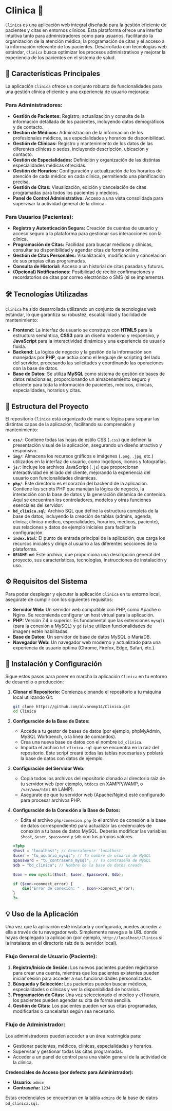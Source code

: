 # Clinica 🏥

`Clinica` es una aplicación web integral diseñada para la gestión eficiente de pacientes y citas en entornos clínicos. Esta plataforma ofrece una interfaz intuitiva tanto para administradores como para usuarios, facilitando la organización de la atención médica, la programación de citas y el acceso a la información relevante de los pacientes. Desarrollada con tecnologías web estándar, `Clinica` busca optimizar los procesos administrativos y mejorar la experiencia de los pacientes en el sistema de salud.




## 🌟 Características Principales

La aplicación `Clinica` ofrece un conjunto robusto de funcionalidades para una gestión clínica eficiente y una experiencia de usuario mejorada:

### Para Administradores:

-   **Gestión de Pacientes:** Registro, actualización y consulta de la información detallada de los pacientes, incluyendo datos demográficos y de contacto.
-   **Gestión de Médicos:** Administración de la información de los profesionales médicos, sus especialidades y horarios de disponibilidad.
-   **Gestión de Clínicas:** Registro y mantenimiento de los datos de las diferentes clínicas o sedes, incluyendo descripción, ubicación y contacto.
-   **Gestión de Especialidades:** Definición y organización de las distintas especialidades médicas ofrecidas.
-   **Gestión de Horarios:** Configuración y actualización de los horarios de atención de cada médico en cada clínica, permitiendo una planificación precisa.
-   **Gestión de Citas:** Visualización, edición y cancelación de citas programadas para todos los pacientes y médicos.
-   **Panel de Control Administrativo:** Acceso a una vista consolidada para supervisar la actividad general de la clínica.

### Para Usuarios (Pacientes):

-   **Registro y Autenticación Segura:** Creación de cuentas de usuario y acceso seguro a la plataforma para gestionar sus interacciones con la clínica.
-   **Programación de Citas:** Facilidad para buscar médicos y clínicas, consultar su disponibilidad y agendar citas de forma online.
-   **Gestión de Citas Personales:** Visualización, modificación y cancelación de sus propias citas programadas.
-   **Consulta de Historial:** Acceso a un historial de citas pasadas y futuras.
-   **(Opcional) Notificaciones:** Posibilidad de recibir confirmaciones y recordatorios de citas por correo electrónico o SMS (si se implementa).




## 🛠️ Tecnologías Utilizadas

`Clinica` ha sido desarrollada utilizando un conjunto de tecnologías web estándar, lo que garantiza su robustez, escalabilidad y facilidad de mantenimiento:

-   **Frontend:** La interfaz de usuario se construye con **HTML5** para la estructura semántica, **CSS3** para un diseño moderno y responsivo, y **JavaScript** para la interactividad dinámica y una experiencia de usuario fluida.
-   **Backend:** La lógica de negocio y la gestión de la información son manejadas por **PHP**, que actúa como el lenguaje de scripting del lado del servidor, procesando las solicitudes y coordinando las operaciones con la base de datos.
-   **Base de Datos:** Se utiliza **MySQL** como sistema de gestión de bases de datos relacionales, proporcionando un almacenamiento seguro y eficiente para toda la información de pacientes, médicos, clínicas, especialidades, horarios y citas.




## 📂 Estructura del Proyecto

El repositorio `Clinica` está organizado de manera lógica para separar las distintas capas de la aplicación, facilitando su comprensión y mantenimiento:

-   **`css/`**: Contiene todas las hojas de estilo CSS (`.css`) que definen la presentación visual de la aplicación, asegurando un diseño atractivo y responsivo.
-   **`img/`**: Almacena los recursos gráficos e imágenes (`.png`, `.jpg`, etc.) utilizados en la interfaz de usuario, como logotipos, iconos y fotografías.
-   **`js/`**: Incluye los archivos JavaScript (`.js`) que proporcionan interactividad en el lado del cliente, mejorando la experiencia del usuario con funcionalidades dinámicas.
-   **`php/`**: Este directorio es el corazón del backend de la aplicación. Contiene los scripts PHP que manejan la lógica de negocio, la interacción con la base de datos y la generación dinámica de contenido. Aquí se encuentran los controladores, modelos y otras funciones esenciales del servidor.
-   **`bd_clinica.sql`**: Archivo SQL que define la estructura completa de la base de datos, incluyendo la creación de tablas (admins, agenda, clinica, clinica-medico, especialidades, horarios, medicos, paciente), sus relaciones y datos de ejemplo iniciales para facilitar la configuración.
-   **`index.html`**: El punto de entrada principal de la aplicación, que carga los recursos iniciales y dirige al usuario a las diferentes secciones de la plataforma.
-   **`README.md`**: Este archivo, que proporciona una descripción general del proyecto, sus características, tecnologías, instrucciones de instalación y uso.




## ⚙️ Requisitos del Sistema

Para poder desplegar y ejecutar la aplicación `Clinica` en tu entorno local, asegúrate de cumplir con los siguientes requisitos:

-   **Servidor Web:** Un servidor web compatible con PHP, como Apache o Nginx. Se recomienda configurar un host virtual para la aplicación.
-   **PHP:** Versión 7.4 o superior. Es fundamental que las extensiones `mysqli` (para la conexión a MySQL) y `gd` (si se utilizan funcionalidades de imagen) estén habilitadas.
-   **Base de Datos:** Un servidor de base de datos MySQL o MariaDB.
-   **Navegador Web:** Un navegador web moderno y actualizado para una experiencia de usuario óptima (Chrome, Firefox, Edge, Safari, etc.).




## 🚀 Instalación y Configuración

Sigue estos pasos para poner en marcha la aplicación `Clinica` en tu entorno de desarrollo o producción:

1.  **Clonar el Repositorio:**
    Comienza clonando el repositorio a tu máquina local utilizando Git:
    ```bash
    git clone https://github.com/alvaromp14/Clinica.git
    cd Clinica
    ```

2.  **Configuración de la Base de Datos:**
    -   Accede a tu gestor de bases de datos (por ejemplo, phpMyAdmin, MySQL Workbench, o la línea de comandos).
    -   Crea una nueva base de datos con el nombre `bd_clinica`.
    -   Importa el archivo `bd_clinica.sql` que se encuentra en la raíz del repositorio. Este script creará todas las tablas necesarias y poblará la base de datos con datos de ejemplo.

3.  **Configuración del Servidor Web:**
    -   Copia todos los archivos del repositorio clonado al directorio raíz de tu servidor web (por ejemplo, `htdocs` en XAMPP/WAMP, o `/var/www/html` en LAMP).
    -   Asegúrate de que tu servidor web (Apache/Nginx) esté configurado para procesar archivos PHP.

4.  **Configuración de la Conexión a la Base de Datos:**
    -   Edita el archivo `php/conexion.php` (o el archivo de conexión a la base de datos correspondiente) para actualizar las credenciales de conexión a tu base de datos MySQL. Deberás modificar las variables `$host`, `$user`, `$password` y `$db` con tus propios valores.

    ```php
    <?php
    $host = "localhost"; // Generalmente 'localhost'
    $user = "tu_usuario_mysql"; // Tu nombre de usuario de MySQL
    $password = "tu_contrasena_mysql"; // Tu contraseña de MySQL
    $db = "bd_clinica"; // Nombre de la base de datos creada

    $con = new mysqli($host, $user, $password, $db);

    if ($con->connect_error) {
        die("Error de conexión: " . $con->connect_error);
    }
    ?>
    ```




## 💡 Uso de la Aplicación

Una vez que la aplicación esté instalada y configurada, puedes acceder a ella a través de tu navegador web. Simplemente navega a la URL donde hayas desplegado la aplicación (por ejemplo, `http://localhost/Clinica` si la instalaste en el directorio raíz de tu servidor local).

### Flujo General de Usuario (Paciente):

1.  **Registro/Inicio de Sesión:** Los nuevos pacientes pueden registrarse para crear una cuenta, mientras que los pacientes existentes pueden iniciar sesión para acceder a sus funcionalidades personalizadas.
2.  **Búsqueda y Selección:** Los pacientes pueden buscar médicos, especialidades o clínicas y ver la disponibilidad de horarios.
3.  **Programación de Citas:** Una vez seleccionado el médico y el horario, los pacientes pueden agendar su cita de forma sencilla.
4.  **Gestión de Citas:** Los pacientes pueden ver sus citas programadas, modificarlas o cancelarlas según sea necesario.

### Flujo de Administrador:

Los administradores pueden acceder a un área restringida para:

-   Gestionar pacientes, médicos, clínicas, especialidades y horarios.
-   Supervisar y gestionar todas las citas programadas.
-   Acceder a un panel de control para una visión general de la actividad de la clínica.

**Credenciales de Acceso (por defecto para Administrador):**

-   **Usuario:** `admin`
-   **Contraseña:** `1234`
`
`
`
`

Estas credenciales se encuentran en la tabla `admins` de la base de datos `bd_clinica.sql`.


